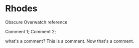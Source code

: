 # Rhodes
Obscure Overwatch reference

Comment 1;
Comment 2;

what's a comment?
This is a comment.
Now that's a comment.

